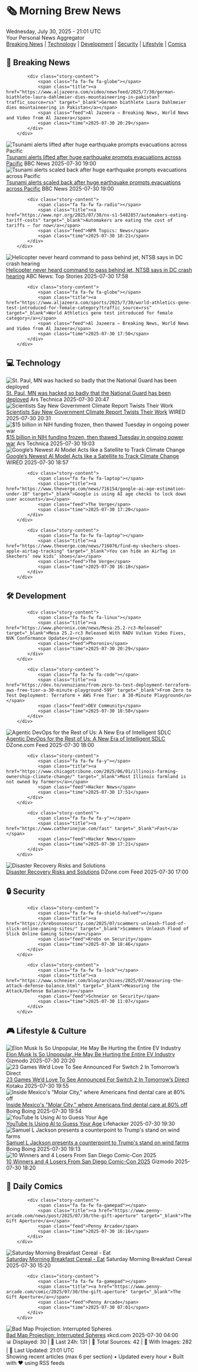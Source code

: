 <!-- Processing 54 RSS feeds at 2025-07-30 21:01:42 UTC -->
<!-- Processing: XKCD -->
<!-- Processing: Dinosaur Comics -->
<!-- Processing: CNN Top Stories -->
<!-- Processing: BBC World News -->
<!-- Processing: BBC Breaking News -->
<!-- Processing: Al Jazeera Breaking News -->
<!-- Processing: NPR News -->
<!-- Processing: Associated Press Breaking -->
<!-- Processing: Guardian World News -->
<!-- Processing: Ars Technica -->
<!-- Processing: O'Reilly Radar -->
<!-- Processing: WIRED -->
<!-- Processing: Lobsters Python -->
<!-- Processing: Hacker News -->
<!-- Processing: StackOverflow Blog -->
<!-- Processing: Phoronix Linux News -->
<!-- Processing: It's FOSS -->
<!-- Processing: Ubuntu Blog -->
<!-- Processing: Coding Horror -->
<!-- Processing: The Pragmatic Engineer -->
<!-- Processing: Gizmodo -->
<!-- Processing: Boing Boing -->
<!-- Processing: Krebs on Security -->
<!-- Processing: Schneier on Security -->
<!-- Generated 11 new posts out of 24 feeds processed -->
<div class="newspaper-header">
    <h1 class="newspaper-title">🗞️ Morning Brew News</h1>
    <div class="newspaper-date">Wednesday, July 30, 2025 - 21:01 UTC</div>
    <div class="newspaper-subtitle">Your Personal News Aggregator</div>
</div>

<div class="newspaper-nav">
    <a href="#breaking">Breaking News</a> |
    <a href="#tech">Technology</a> |
    <a href="#dev">Development</a> |
    <a href="#security">Security</a> |
    <a href="#lifestyle">Lifestyle</a> |
    <a href="#webcomics">Comics</a>
</div>

<div class="news-section breaking-news" id="breaking">
<h2 class="section-header">🚨 Breaking News</h2>
<div class="stories-container">
<div class="story">
            
            <div class="story-content">
                <span class="fa fa-fw fa-globe"></span>
                <span class="title"><a href="https://www.aljazeera.com/video/newsfeed/2025/7/30/german-biathlete-laura-dahlmeier-dies-mountaineering-in-pakistan?traffic_source=rss" target="_blank">German biathlete Laura Dahlmeier dies mountaineering in Pakistan</a></span>
                <span class="feed">Al Jazeera – Breaking News, World News and Video from Al Jazeera</span>
                <span class="time">2025-07-30 20:29</span>
            </div>
        </div>
<div class="story">
            <img src="https://ichef.bbci.co.uk/ace/standard/240/cpsprodpb/24cd/live/13d5dfd0-6d20-11f0-89ea-4d6f9851f623.jpg" alt="Tsunami alerts lifted after huge earthquake prompts evacuations across Pacific" class="story-image" loading="lazy" onerror="this.style.display='none'">
            <div class="story-content">
                <span class="fa fa-fw fa-earth-americas"></span>
                <span class="title"><a href="https://www.bbc.com/news/articles/c987dwrdl0zo?at_medium=RSS&at_campaign=rss" target="_blank">Tsunami alerts lifted after huge earthquake prompts evacuations across Pacific</a></span>
                <span class="feed">BBC News</span>
                <span class="time">2025-07-30 19:00</span>
            </div>
        </div>
<div class="story">
            <img src="https://ichef.bbci.co.uk/ace/standard/240/cpsprodpb/24cd/live/13d5dfd0-6d20-11f0-89ea-4d6f9851f623.jpg" alt="Tsunami alerts scaled back after huge earthquake prompts evacuations across Pacific" class="story-image" loading="lazy" onerror="this.style.display='none'">
            <div class="story-content">
                <span class="fa fa-fw fa-earth-americas"></span>
                <span class="title"><a href="https://www.bbc.com/news/articles/c987dwrdl0zo?at_medium=RSS&at_campaign=rss" target="_blank">Tsunami alerts scaled back after huge earthquake prompts evacuations across Pacific</a></span>
                <span class="feed">BBC News</span>
                <span class="time">2025-07-30 19:00</span>
            </div>
        </div>
<div class="story">
            
            <div class="story-content">
                <span class="fa fa-fw fa-radio"></span>
                <span class="title"><a href="https://www.npr.org/2025/07/30/nx-s1-5482857/automakers-eating-tariff-costs" target="_blank">Automakers are eating the cost of tariffs — for now</a></span>
                <span class="feed">NPR Topics: News</span>
                <span class="time">2025-07-30 18:21</span>
            </div>
        </div>
<div class="story">
            <img src="https://s.abcnews.com/images/US/dc-plane-30-gty-gmh-250129_1738216341223_hpMain_4x3t_384.jpg" alt="Helicopter never heard command to pass behind jet, NTSB says in DC crash hearing" class="story-image" loading="lazy" onerror="this.style.display='none'">
            <div class="story-content">
                <span class="fa fa-fw fa-tv"></span>
                <span class="title"><a href="https://abcnews.go.com/Politics/ntsb-begins-public-hearings-dc-plane-crash/story?id=124181265" target="_blank">Helicopter never heard command to pass behind jet, NTSB says in DC crash hearing</a></span>
                <span class="feed">ABC News: Top Stories</span>
                <span class="time">2025-07-30 17:58</span>
            </div>
        </div>
<div class="story">
            
            <div class="story-content">
                <span class="fa fa-fw fa-globe"></span>
                <span class="title"><a href="https://www.aljazeera.com/sports/2025/7/30/world-athletics-gene-test-introduced-for-female-category?traffic_source=rss" target="_blank">World Athletics gene test introduced for female category</a></span>
                <span class="feed">Al Jazeera – Breaking News, World News and Video from Al Jazeera</span>
                <span class="time">2025-07-30 17:50</span>
            </div>
        </div>
</div>
</div>
<div class="news-section tech-news" id="tech">
<h2 class="section-header">💻 Technology</h2>
<div class="stories-container">
<div class="story">
            <img src="https://cdn.arstechnica.net/wp-content/uploads/2025/07/GettyImages-2158493329-500x500.jpg" alt="St. Paul, MN was hacked so badly that the National Guard has been deployed" class="story-image" loading="lazy" onerror="this.style.display='none'">
            <div class="story-content">
                <span class="fa fa-fw fa-cog"></span>
                <span class="title"><a href="https://arstechnica.com/security/2025/07/st-paul-mn-was-hacked-so-badly-that-the-national-guard-has-been-deployed/" target="_blank">St. Paul, MN was hacked so badly that the National Guard has been deployed</a></span>
                <span class="feed">Ars Technica</span>
                <span class="time">2025-07-30 20:47</span>
            </div>
        </div>
<div class="story">
            <img src="https://media.wired.com/photos/68890c3956b4df3fc8aa74c2/master/pass/Draft-Revision-Endangerment-Finding-Greenhouse-Gases-Science-2150754136.jpg" alt="Scientists Say New Government Climate Report Twists Their Work" class="story-image" loading="lazy" onerror="this.style.display='none'">
            <div class="story-content">
                <span class="fa fa-fw fa-bolt"></span>
                <span class="title"><a href="https://www.wired.com/story/scientists-say-new-government-climate-report-twists-their-work/" target="_blank">Scientists Say New Government Climate Report Twists Their Work</a></span>
                <span class="feed">WIRED</span>
                <span class="time">2025-07-30 20:31</span>
            </div>
        </div>
<div class="story">
            <img src="https://cdn.arstechnica.net/wp-content/uploads/2025/07/GettyImages-2223415789-500x500.jpg" alt="$15 billion in NIH funding frozen, then thawed Tuesday in ongoing power war" class="story-image" loading="lazy" onerror="this.style.display='none'">
            <div class="story-content">
                <span class="fa fa-fw fa-cog"></span>
                <span class="title"><a href="https://arstechnica.com/health/2025/07/15-billion-in-nih-funding-frozen-then-thawed-tuesday-in-ongoing-power-war/" target="_blank">$15 billion in NIH funding frozen, then thawed Tuesday in ongoing power war</a></span>
                <span class="feed">Ars Technica</span>
                <span class="time">2025-07-30 19:03</span>
            </div>
        </div>
<div class="story">
            <img src="https://media.wired.com/photos/6889fcc4a5d2f5a9fc97b3f4/master/pass/AlphaEarth%20Foundations%20composite%20header.png" alt="Google’s Newest AI Model Acts like a Satellite to Track Climate Change" class="story-image" loading="lazy" onerror="this.style.display='none'">
            <div class="story-content">
                <span class="fa fa-fw fa-bolt"></span>
                <span class="title"><a href="https://www.wired.com/story/googles-newest-ai-model-acts-like-a-satellite-to-track-climate-change/" target="_blank">Google’s Newest AI Model Acts like a Satellite to Track Climate Change</a></span>
                <span class="feed">WIRED</span>
                <span class="time">2025-07-30 18:57</span>
            </div>
        </div>
<div class="story">
            
            <div class="story-content">
                <span class="fa fa-fw fa-laptop"></span>
                <span class="title"><a href="https://www.theverge.com/news/716154/google-ai-age-estimation-under-18" target="_blank">Google is using AI age checks to lock down user accounts</a></span>
                <span class="feed">The Verge</span>
                <span class="time">2025-07-30 17:20</span>
            </div>
        </div>
<div class="story">
            
            <div class="story-content">
                <span class="fa fa-fw fa-laptop"></span>
                <span class="title"><a href="https://www.theverge.com/news/716076/find-my-skechers-shoes-apple-airtag-tracking" target="_blank">You can hide an AirTag in Skechers’ new kids’ shoes</a></span>
                <span class="feed">The Verge</span>
                <span class="time">2025-07-30 16:18</span>
            </div>
        </div>
</div>
</div>
<div class="news-section dev-news" id="dev">
<h2 class="section-header">🛠️ Development</h2>
<div class="stories-container">
<div class="story">
            
            <div class="story-content">
                <span class="fa fa-fw fa-linux"></span>
                <span class="title"><a href="https://www.phoronix.com/news/Mesa-25.2-rc3-Released" target="_blank">Mesa 25.2-rc3 Released With RADV Vulkan Video Fixes, NVK Conformance Update</a></span>
                <span class="feed">Phoronix</span>
                <span class="time">2025-07-30 20:29</span>
            </div>
        </div>
<div class="story">
            
            <div class="story-content">
                <span class="fa fa-fw fa-code"></span>
                <span class="title"><a href="https://dev.to/venuziano/from-zero-to-test-deployment-terraform-aws-free-tier-a-30-minute-playground-599" target="_blank">From Zero to Test Deployment: Terraform + AWS Free Tier: A 30‑Minute Playground</a></span>
                <span class="feed">DEV Community</span>
                <span class="time">2025-07-30 18:58</span>
            </div>
        </div>
<div class="story">
            <img src="https://dz2cdn1.dzone.com/thumbnail?fid=18537574&w=600" alt="Agentic DevOps for the Rest of Us: A New Era of Intelligent SDLC" class="story-image" loading="lazy" onerror="this.style.display='none'">
            <div class="story-content">
                <span class="fa fa-fw fa-newspaper"></span>
                <span class="title"><a href="https://dzone.com/articles/agentic-devops-ai-software-delivery" target="_blank">Agentic DevOps for the Rest of Us: A New Era of Intelligent SDLC</a></span>
                <span class="feed">DZone.com Feed</span>
                <span class="time">2025-07-30 18:00</span>
            </div>
        </div>
<div class="story">
            
            <div class="story-content">
                <span class="fa fa-fw fa-y"></span>
                <span class="title"><a href="https://www.chicagotribune.com/2025/06/01/illinois-farming-ownership-climate-change/" target="_blank">Most Illinois farmland is not owned by farmers</a></span>
                <span class="feed">Hacker News</span>
                <span class="time">2025-07-30 17:51</span>
            </div>
        </div>
<div class="story">
            
            <div class="story-content">
                <span class="fa fa-fw fa-y"></span>
                <span class="title"><a href="https://www.catherinejue.com/fast" target="_blank">Fast</a></span>
                <span class="feed">Hacker News</span>
                <span class="time">2025-07-30 17:21</span>
            </div>
        </div>
<div class="story">
            <img src="https://dz2cdn1.dzone.com/thumbnail?fid=18536312&w=600" alt="Disaster Recovery Risks and Solutions" class="story-image" loading="lazy" onerror="this.style.display='none'">
            <div class="story-content">
                <span class="fa fa-fw fa-newspaper"></span>
                <span class="title"><a href="https://dzone.com/articles/disaster-recovery-risks-and-solutions" target="_blank">Disaster Recovery Risks and Solutions</a></span>
                <span class="feed">DZone.com Feed</span>
                <span class="time">2025-07-30 17:00</span>
            </div>
        </div>
</div>
</div>
<div class="news-section security-news" id="security">
<h2 class="section-header">🔒 Security</h2>
<div class="stories-container">
<div class="story">
            
            <div class="story-content">
                <span class="fa fa-fw fa-shield-halved"></span>
                <span class="title"><a href="https://krebsonsecurity.com/2025/07/scammers-unleash-flood-of-slick-online-gaming-sites/" target="_blank">Scammers Unleash Flood of Slick Online Gaming Sites</a></span>
                <span class="feed">Krebs on Security</span>
                <span class="time">2025-07-30 18:46</span>
            </div>
        </div>
<div class="story">
            
            <div class="story-content">
                <span class="fa fa-fw fa-lock"></span>
                <span class="title"><a href="https://www.schneier.com/blog/archives/2025/07/measuring-the-attack-defense-balance.html" target="_blank">Measuring the Attack/Defense Balance</a></span>
                <span class="feed">Schneier on Security</span>
                <span class="time">2025-07-30 11:07</span>
            </div>
        </div>
</div>
</div>
<div class="news-section lifestyle-news" id="lifestyle">
<h2 class="section-header">🎮 Lifestyle & Culture</h2>
<div class="stories-container">
<div class="story">
            <img src="https://gizmodo.com/app/uploads/2025/04/tesla-store-colma-ca-April-21-2025.jpg" alt="Elon Musk Is So Unpopular, He May Be Hurting the Entire EV Industry" class="story-image" loading="lazy" onerror="this.style.display='none'">
            <div class="story-content">
                <span class="fa fa-fw fa-computer"></span>
                <span class="title"><a href="https://gizmodo.com/elon-musk-is-so-unpopular-he-may-be-hurting-the-entire-ev-industry-2000636843" target="_blank">Elon Musk Is So Unpopular, He May Be Hurting the Entire EV Industry</a></span>
                <span class="feed">Gizmodo</span>
                <span class="time">2025-07-30 20:20</span>
            </div>
        </div>
<div class="story">
            <img src="https://i.kinja-img.com/image/upload/c_fit,q_80,w_636/3d26396738fa0e368f3b68fa0c9da018.jpg" alt="23 Games We’d Love To See Announced For Switch 2 In Tomorrow’s Direct" class="story-image" loading="lazy" onerror="this.style.display='none'">
            <div class="story-content">
                <span class="fa fa-fw fa-gamepad"></span>
                <span class="title"><a href="https://kotaku.com/nintendo-switch-2-games-elden-ring-gtav-final-fantasy-1851745512" target="_blank">23 Games We’d Love To See Announced For Switch 2 In Tomorrow’s Direct</a></span>
                <span class="feed">Kotaku</span>
                <span class="time">2025-07-30 19:55</span>
            </div>
        </div>
<div class="story">
            <img src="https://i0.wp.com/boingboing.net/wp-content/uploads/2025/07/dentist.jpg?fit=1200%2C798&amp;quality=60&amp;ssl=1" alt="Inside Mexico&#x27;s &quot;Molar City,&quot; where Americans find dental care at 80% off" class="story-image" loading="lazy" onerror="this.style.display='none'">
            <div class="story-content">
                <span class="fa fa-fw fa-arrow-right"></span>
                <span class="title"><a href="https://boingboing.net/2025/07/30/inside-mexicos-molar-city-where-americans-find-dental-care-at-80-off.html" target="_blank">Inside Mexico&#x27;s &quot;Molar City,&quot; where Americans find dental care at 80% off</a></span>
                <span class="feed">Boing Boing</span>
                <span class="time">2025-07-30 19:54</span>
            </div>
        </div>
<div class="story">
            <img src="https://lifehacker.com/imagery/articles/01K1EAQ0TF56KPC2ZRQPBFDPY9/hero-image.png" alt="YouTube Is Using AI to Guess Your Age" class="story-image" loading="lazy" onerror="this.style.display='none'">
            <div class="story-content">
                <span class="fa fa-fw fa-life-ring"></span>
                <span class="title"><a href="https://lifehacker.com/tech/youtube-is-using-ai-to-roll-out-new-protections-for-teens?utm_medium=RSS" target="_blank">YouTube Is Using AI to Guess Your Age</a></span>
                <span class="feed">Lifehacker</span>
                <span class="time">2025-07-30 19:30</span>
            </div>
        </div>
<div class="story">
            <img src="https://i0.wp.com/boingboing.net/wp-content/uploads/2025/07/Untitled.jpg?fit=768%2C821&amp;quality=60&amp;ssl=1" alt="Samuel L Jackson presents a counterpoint to Trump&#x27;s stand on wind farms" class="story-image" loading="lazy" onerror="this.style.display='none'">
            <div class="story-content">
                <span class="fa fa-fw fa-arrow-right"></span>
                <span class="title"><a href="https://boingboing.net/2025/07/30/samuel-l-jackson-presents-a-counterpoint-to-trumps-stand-on-wind-farms.html" target="_blank">Samuel L Jackson presents a counterpoint to Trump&#x27;s stand on wind farms</a></span>
                <span class="feed">Boing Boing</span>
                <span class="time">2025-07-30 19:13</span>
            </div>
        </div>
<div class="story">
            <img src="https://gizmodo.com/app/uploads/2025/07/sdcc-2025-best-worst-alien-fantastic-four-tron.jpg" alt="10 Winners and 4 Losers From San Diego Comic-Con 2025" class="story-image" loading="lazy" onerror="this.style.display='none'">
            <div class="story-content">
                <span class="fa fa-fw fa-computer"></span>
                <span class="title"><a href="https://gizmodo.com/10-winners-and-4-losers-from-san-diego-comic-con-2025-2000636660" target="_blank">10 Winners and 4 Losers From San Diego Comic-Con 2025</a></span>
                <span class="feed">Gizmodo</span>
                <span class="time">2025-07-30 18:20</span>
            </div>
        </div>
</div>
</div>
<div class="news-section webcomics-section" id="webcomics">
<h2 class="section-header">🎨 Daily Comics</h2>
<div class="stories-container">
<div class="story">
            
            <div class="story-content">
                <span class="fa fa-fw fa-gamepad"></span>
                <span class="title"><a href="https://www.penny-arcade.com/news/post/2025/07/30/the-gift-aperture" target="_blank">The Gift Aperture</a></span>
                <span class="feed">Penny Arcade</span>
                <span class="time">2025-07-30 16:16</span>
            </div>
        </div>
<div class="story">
            <img src="https://www.smbc-comics.com/comics/1753765558-20250730.png" alt="Saturday Morning Breakfast Cereal - Eat" class="story-image" loading="lazy" onerror="this.style.display='none'">
            <div class="story-content">
                <span class="fa fa-fw fa-smile"></span>
                <span class="title"><a href="https://www.smbc-comics.com/comic/eat-5" target="_blank">Saturday Morning Breakfast Cereal - Eat</a></span>
                <span class="feed">Saturday Morning Breakfast Cereal</span>
                <span class="time">2025-07-30 15:20</span>
            </div>
        </div>
<div class="story">
            
            <div class="story-content">
                <span class="fa fa-fw fa-gamepad"></span>
                <span class="title"><a href="https://www.penny-arcade.com/comic/2025/07/30/the-gift-aperture" target="_blank">The Gift Aperture</a></span>
                <span class="feed">Penny Arcade</span>
                <span class="time">2025-07-30 07:01</span>
            </div>
        </div>
<div class="story">
            <img src="https://imgs.xkcd.com/comics/bad_map_projection_interrupted_spheres.png" alt="Bad Map Projection: Interrupted Spheres" class="story-image" loading="lazy" onerror="this.style.display='none'">
            <div class="story-content">
                <span class="fa fa-fw fa-laugh"></span>
                <span class="title"><a href="https://xkcd.com/3122/" target="_blank">Bad Map Projection: Interrupted Spheres</a></span>
                <span class="feed">xkcd.com</span>
                <span class="time">2025-07-30 04:00</span>
            </div>
        </div>
</div>
</div>

<div class="newspaper-footer">
    <div class="stats">
        📊 Displayed: 30 | 📅 Last 24h: 131 | 📡 Total Sources: 42 | 📸 With Images: 282 |
        🔄 Last Updated: 21:01 UTC
    </div>
    <div class="footer-note">
        Showing recent articles (max 6 per section) • Updated every hour • Built with ❤️ using RSS feeds
    </div>
</div>
